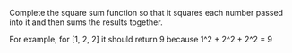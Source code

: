 Complete the square sum function so that it squares each number passed into it and then sums the results together.

For example, for [1, 2, 2] it should return 9 because 1^2 + 2^2 + 2^2 = 9

